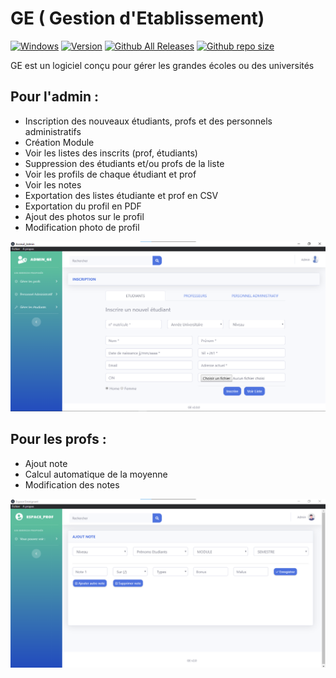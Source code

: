 # GE ( Gestion d'Etablissement)

[![Windows](https://img.shields.io/badge/Windows-yes-red.svg)](#README)
[![Version](https://img.shields.io/badge/Version-2.1.1-teal)](https://github.com/jahjuno/GE/releases)
[![Github All Releases](https://img.shields.io/github/downloads/jahjuno/GE/total?style=plastic)](https://img.shields.io/github/downloads/jahjuno/GE/v2.1.1/ge_software_V2.1.1.exe)
[![Github repo size](https://img.shields.io/github/repo-size/jahjuno/GE)](#README)

GE est un logiciel conçu pour gérer les grandes écoles ou des universités

## Pour l'admin :
- Inscription des nouveaux étudiants, profs et des personnels administratifs
- Création Module
- Voir les listes des inscrits (prof, étudiants)
- Suppression des étudiants et/ou profs de la liste
- Voir les profils de chaque étudiant et prof 
- Voir les notes
- Exportation des listes étudiante et prof en CSV
- Exportation du profil en PDF
- Ajout des photos sur le profil
- Modification photo de profil

![Capture Espace Admin](/src/dist/img/admin.png "Admin Interface")


## Pour les profs :
- Ajout note
- Calcul automatique de la moyenne
- Modification des notes

![Capture Espace Enseignant](/src/dist/img/prof.png "Enseignant Interface")
